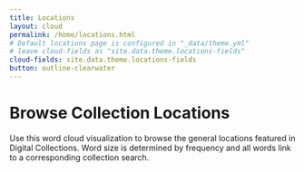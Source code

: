 ```yaml
---
title: Locations
layout: cloud
permalink: /home/locations.html
# Default locations page is configured in "_data/theme.yml"
# leave cloud-fields as "site.data.theme.locations-fields"
cloud-fields: site.data.theme.locations-fields
button: outline-clearwater
---
```


# Browse Collection Locations

Use this word cloud visualization to browse the general locations featured in Digital Collections.
Word size is determined by frequency and all words link to a corresponding collection search.
